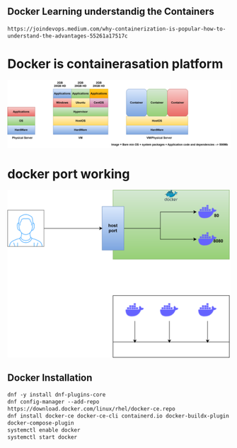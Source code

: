 ## Docker Learning understandig the Containers 

```
https://joindevops.medium.com/why-containerization-is-popular-how-to-understand-the-advantages-55261a17517c
```


#  Docker is containerasation platform

![alt txt](containers.svg)


# docker port working
![alt txt](docker.svg)


## Docker Installation

```
dnf -y install dnf-plugins-core
dnf config-manager --add-repo https://download.docker.com/linux/rhel/docker-ce.repo
dnf install docker-ce docker-ce-cli containerd.io docker-buildx-plugin docker-compose-plugin
systemctl enable docker
systemctl start docker
```